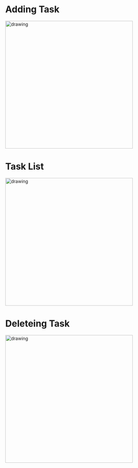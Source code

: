 <h1>Adding Task</h1>
<img src="https://github.com/mohammadhosseini3/To-Do-List/assets/104784668/fa4f6e05-70eb-4688-b951-3139d83bf176" alt="drawing" width="400"/>

<h1>Task List</h1>
<img src="https://github.com/mohammadhosseini3/To-Do-List/assets/104784668/5283d7b5-fb89-48b3-8308-b5afb33192f7" alt="drawing" width="400"/>

<h1>Deleteing Task</h1>
<img src="https://github.com/mohammadhosseini3/To-Do-List/assets/104784668/372a042d-5a5a-481f-af73-db6a92860b22" alt="drawing" width="400"/>
